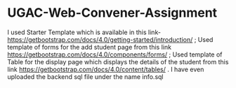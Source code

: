 # UGAC-Web-Convener-Assignment

I used Starter Template which is available in this link- https://getbootstrap.com/docs/4.0/getting-started/introduction/ ;
Used template of forms for the add student page from this link https://getbootstrap.com/docs/4.0/components/forms/ ;
Used template of Table for the display page which displays the details of the student from this link https://getbootstrap.com/docs/4.0/content/tables/ .
I have even uploaded the backend sql file under the name info.sql
